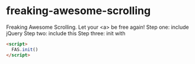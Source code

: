 # freaking-awesome-scrolling
Freaking Awesome Scrolling. Let your &lt;a> be free again!
Step one: include jQuery
Step two: include this
Step three: init with
```html
<script>
  FAS.init()
</script>
```
